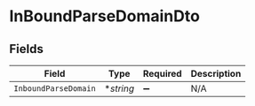 # InBoundParseDomainDto


## Fields

| Field                | Type                 | Required             | Description          |
| -------------------- | -------------------- | -------------------- | -------------------- |
| `InboundParseDomain` | **string*            | :heavy_minus_sign:   | N/A                  |